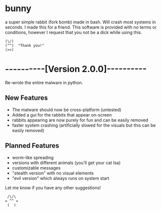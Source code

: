 # bunny
a super simple rabbit (fork bomb) made in bash. Will crash most systems in seconds. I made this for a friend.
This software is provided with no terms or conditions, however I request that you not be a dick while using this.

```
(\/)
(^^)  "Thank you!"
(><)
```

# ----------[Version 2.0.0]----------
Re-wrote the entire malware in python.

## New Features
  * The malware should now be cross-platform (untested)
  * Added a gui for the rabbits that appear on-screen
  * rabbits appearing are now purely for fun and can be easily removed
  * faster system crashing (artificially slowed for the visuals but this can be easily removed)

## Planned Features
  * worm-like spreading
  * versions with different animals (you'll get your cat Isa)
  * customizable messages
  * "stealth version" with no visual elements
  * "evil version" which always runs on system start

Let me know if you have any other suggestions!

```
 /\/\
= ^^ =
 (  )

```
